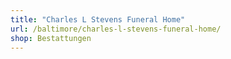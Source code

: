 ```yaml
---
title: "Charles L Stevens Funeral Home"
url: /baltimore/charles-l-stevens-funeral-home/
shop: Bestattungen
---
```

